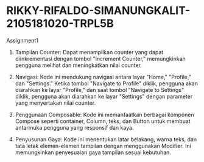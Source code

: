 # RIKKY-RIFALDO-SIMANUNGKALIT-2105181020-TRPL5B
Assignment1
1. Tampilan Counter: Dapat menampilkan counter yang dapat diinkrementasi dengan tombol "Increment Counter," memungkinkan pengguna melihat dan meningkatkan nilai counter.

2. Navigasi: Kode ini mendukung navigasi antara layar "Home," "Profile," dan "Settings." Ketika tombol "Navigate to Profile" diklik, pengguna akan diarahkan ke layar "Profile," dan saat tombol "Navigate to Settings" diklik, pengguna akan diarahkan ke layar "Settings" dengan parameter yang menyertakan nilai counter.

3. Penggunaan Composable: Kode ini memanfaatkan berbagai komponen Compose seperti container, Column, teks, dan Button untuk membuat antarmuka pengguna yang responsif dan kaya.

4. Penyusunan Gaya: Kode ini menentukan latar belakang, warna teks, dan tata letak elemen-elemen tampilan dengan menggunakan Modifier. Ini memungkinkan penyesuaian gaya tampilan sesuai kebutuhan.
